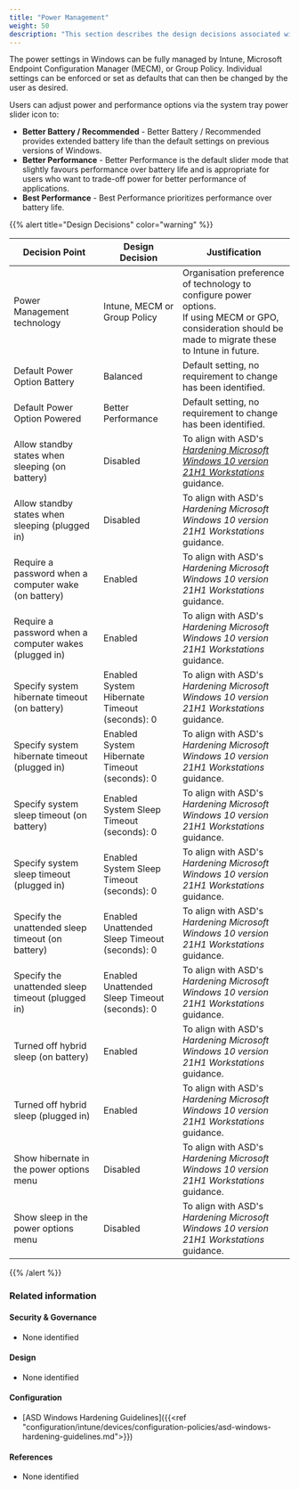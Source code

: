 ```yaml
---
title: "Power Management"
weight: 50
description: "This section describes the design decisions associated with power management on Windows 10 and 11 endpoints configured according to guidance in ASD's Blueprint for Secure Cloud."
---
```


The power settings in Windows can be fully managed by Intune, Microsoft Endpoint Configuration Manager (MECM), or Group Policy. Individual settings can be enforced or set as defaults that can then be changed by the user as desired.

Users can adjust power and performance options via the system tray power slider icon to:

* **Better Battery / Recommended** - Better Battery / Recommended provides extended battery life than the default settings on previous versions of Windows.
* **Better Performance** - Better Performance is the default slider mode that slightly favours performance over battery life and is appropriate for users who want to trade-off power for better performance of applications.
* **Best Performance** - Best Performance prioritizes performance over battery life.

{{% alert title="Design Decisions" color="warning" %}}

| Decision Point                                        | Design Decision                                  | Justification                                                                                                                                                  |
|-------------------------------------------------------|--------------------------------------------------|----------------------------------------------------------------------------------------------------------------------------------------------------------------|
| Power Management technology                           | Intune, MECM or Group Policy                     | Organisation preference of technology to configure power options. <br>If using MECM or GPO, consideration should be made to migrate these to Intune in future. |
| Default Power Option Battery                          | Balanced                                         | Default setting, no requirement to change has been identified.                                                                                                 |
| Default Power Option Powered                          | Better Performance                               | Default setting, no requirement to change has been identified.                                                                                                 |
| Allow standby states when sleeping (on battery)       | Disabled                                         | To align with ASD's [*Hardening Microsoft Windows 10 version 21H1 Workstations*](https://www.cyber.gov.au/resources-business-and-government/maintaining-devices-and-systems/system-hardening-and-administration/system-hardening/hardening-microsoft-windows-10-version-21h1-workstations) guidance.                                                                                                             |
| Allow standby states when sleeping (plugged in)       | Disabled                                         | To align with ASD's *Hardening Microsoft Windows 10 version 21H1 Workstations* guidance.                                                                                                             |
| Require a password when a computer wake (on battery)  | Enabled                                          | To align with ASD's *Hardening Microsoft Windows 10 version 21H1 Workstations* guidance.                                                                                                                |
| Require a password when a computer wakes (plugged in) | Enabled                                          | To align with ASD's *Hardening Microsoft Windows 10 version 21H1 Workstations* guidance.                                                                                                             |
| Specify system hibernate timeout (on battery)         | Enabled<br>System Hibernate Timeout (seconds): 0 | To align with ASD's *Hardening Microsoft Windows 10 version 21H1 Workstations* guidance.                                                                                                             |
| Specify system hibernate timeout (plugged in)         | Enabled<br>System Hibernate Timeout (seconds): 0 | To align with ASD's *Hardening Microsoft Windows 10 version 21H1 Workstations* guidance.                                                                                                             |
| Specify system sleep timeout (on battery)             | Enabled<br>System Sleep Timeout (seconds): 0     | To align with ASD's *Hardening Microsoft Windows 10 version 21H1 Workstations* guidance.                                                                                                             |
| Specify system sleep timeout (plugged in)             | Enabled<br>System Sleep Timeout (seconds): 0     | To align with ASD's *Hardening Microsoft Windows 10 version 21H1 Workstations* guidance.                                                                                                             |
| Specify the unattended sleep timeout (on battery)     | Enabled<br>Unattended Sleep Timeout (seconds): 0 | To align with ASD's *Hardening Microsoft Windows 10 version 21H1 Workstations* guidance.                                                                                                             |
| Specify the unattended sleep timeout (plugged in)     | Enabled<br>Unattended Sleep Timeout (seconds): 0 | To align with ASD's *Hardening Microsoft Windows 10 version 21H1 Workstations* guidance.                                                                                                             |
| Turned off hybrid sleep (on battery)                  | Enabled                                          | To align with ASD's *Hardening Microsoft Windows 10 version 21H1 Workstations* guidance.                                                                                                             |
| Turned off hybrid sleep (plugged in)                  | Enabled                                          | To align with ASD's *Hardening Microsoft Windows 10 version 21H1 Workstations* guidance.                                                                                                             |
| Show hibernate in the power options menu              | Disabled                                         | To align with ASD's *Hardening Microsoft Windows 10 version 21H1 Workstations* guidance.                                                                                                             |
| Show sleep in the power options menu                  | Disabled                                         | To align with ASD's *Hardening Microsoft Windows 10 version 21H1 Workstations* guidance.                                                                                                             |

{{% /alert %}}

### Related information

#### Security & Governance

* None identified

#### Design

* None identified

#### Configuration

* [ASD Windows Hardening Guidelines]({{<ref "configuration/intune/devices/configuration-policies/asd-windows-hardening-guidelines.md">}})
#### References

* None identified